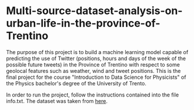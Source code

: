 # Multi-source-dataset-analysis-on-urban-life-in-the-province-of-Trentino
The purpose of this project is to build a machine learning model capable of predicting the use of Twitter (positions, hours and days of the week of the possible future tweets) in the Province of Trentino with respect to some geolocal features such as weather, wind and tweet positions. This is the final project for the course "Introduction to Data Science for Physicists" of the Physics bachelor's degree of the University of Trento.

In order to run the project, follow the instructions contained into the file info.txt. The dataset was taken from [here](https://www.nature.com/articles/sdata201555).
